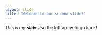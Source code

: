 ```yaml
---
layout: slide
title: "Welcome to our second slide!"
---
```

*This is my __slide__*
Use the left arrow to go back!
